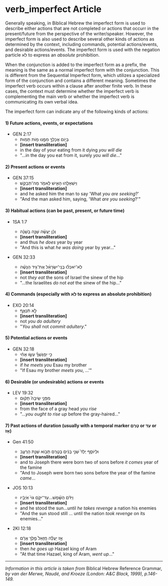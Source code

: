 # verb_imperfect Article
Generally speaking, in Biblical Hebrew the imperfect form is used to describe either actions that are not completed or actions that occurr in the present/future from the perspective of the writer/speaker.  However, the imperfect form is also used to describe several other kinds of actions as determined by the context, including commands, potential actions/events, and desirable actions/events.  The imperfect form is used with the negation particle לֹא to express an *absolute* prohibition.

When the conjunction is added to the imperfect form as a prefix, the meaning is the same as a normal imperfect form with the conjunction.  This is different from the Sequential Imperfect form, which utilizes a specialized form of the conjunction and contains a different meaning.  Sometimes the imperfect verb occurs within a clause after another finite verb.  In these cases, the context must determine whether the imperfect verb is complementing the main verb or whether the imperfect verb is communicating its own verbal idea.

The imperfect form can indicate any of the following kinds of actions:

#### 1) Future actions, events, or expectations

* GEN 2:17 
    *  בְּי֛וֹם אֲכָלְךָ֥ מִמֶּ֖נּוּ מ֥וֹת תָּמֽוּת׃  
    *  **[insert transliteration]**
    *  in the day of your eating from it dying *you will die*
    *  "...in the day you eat from it, surely *you will die*..."

#### 2) Present actions or events

* GEN 37:15
    *  וַיִּשְׁאָלֵ֧הוּ הָאִ֛ישׁ לֵאמֹ֖ר מַה־תְּבַקֵּֽשׁ׃  
    *  **[insert transliteration]**
    *  and he asked him the man to say 'What *you are seeking*?'
    *  "And the man asked him, saying, 'What *are you seeking*?'"

#### 3) Habitual actions (can be past, present, or future time)

* 1SA 1:7
    *  וְכֵ֨ן יַעֲשֶׂ֜ה שָׁנָ֣ה בְשָׁנָ֗ה 
    *  **[insert transliteration]**
    *  and thus *he does* year by year
    *  "And this is what *he was doing* year by year..."

* GEN 32:33
    *  לֹֽא־יֹאכְל֨וּ בְנֵֽי־יִשְׂרָאֵ֜ל אֶת־גִּ֣יד הַנָּשֶׁ֗ה  
    *  **[insert transliteration]**
    *  not *they eat* the sons of Israel the sinew of the hip
    *  "...the Israelites *do* not *eat* the sinew of the hip..."

#### 4) Commands (especially with לֹא to express an absolute prohibition)

* EXO 20:14
    *  לֹ֣֖א תִּֿנְאָֽ֑ף׃  
    *  **[insert transliteration]**
    *  not *you do adultery*
    *  "*You shall* not *commit adultery*."

#### 5) Potential actions or events

* GEN 32:18
    *  כִּ֣י יִֽפְגָּשְׁךָ֞ עֵשָׂ֣ו אָחִ֗י  
    *  **[insert transliteration]**
    *  if *he meets you* Esau my brother
    *  "If Esau my brother *meets you*, ...'"

#### 6) Desirable (or undesirable) actions or events

* LEV 19:32
    *  מִפְּנֵ֤י שֵׂיבָה֙ תָּק֔וּם 
    *  **[insert transliteration]**
    *  from the face of a gray head *you rise*
    *  "...*you ought to rise up* before the gray-haired..."

#### 7) Past actions of duration (usually with a temporal marker טֶרֶם or עַד or אָז)

* Gen 41:50 
    *  וּלְיוֹסֵ֤ף יֻלַּד֙ שְׁנֵ֣י בָנִ֔ים בְּטֶ֥רֶם תָּב֖וֹא שְׁנַ֣ת הָרָעָ֑ב  
    *  **[insert transliteration]**
    *  and to Joseph there were born two of sons before *it comes* year of the famine
    *  "And to Joseph were born two sons before the year of the famine *came*...

* JOS 10:13
    *  וַיִּדֹּ֨ם הַשֶּׁ֜מֶשׁ...עַד־יִקֹּ֥ם גּוֹי֙ אֹֽיְבָ֔יו  
    *  **[insert transliteration]**
    *  and he stood the sun...until *he takes revenge* a nation his enemies
    *  "And the sun stood still ... until the nation *took revenge* on its enemies..."

* 2KI 12:18
    *  אָ֣ז יַעֲלֶ֗ה חֲזָאֵל֙ מֶ֣לֶךְ אֲרָ֔ם  
    *  **[insert transliteration]**
    *  then *he goes up* Hazael king of Aram
    *  "At that time Hazael, king of Aram, *went up*..."

-----

*Information in this article is taken from* Biblical Hebrew Reference Grammar, *by van der Merwe, Naudé, and Kroeze (London: A&C Black, 1999), p.146-149.*